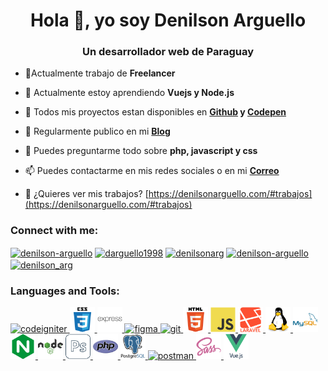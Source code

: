 <h1 align="center">Hola 👋, yo soy Denilson Arguello</h1>
<h3 align="center">Un desarrollador web de Paraguay</h3>

- 🔭Actualmente trabajo de **Freelancer**

- 🌱 Actualmente estoy aprendiendo **<b>Vuejs y Node.js</b>**

- 👯 Todos mis proyectos estan disponibles en **<a href="https://github.com/darguello1998">Github</a> y <a href="https://codepen.io/denilson-arguello">Codepen</a>**

- 🤔 Regularmente publico en mi **<a href="https://blog.denilsonarguello.com">Blog</a>**

- 💬 Puedes preguntarme todo sobre **php, javascript y css**

- 📫 Puedes contactarme en mis redes sociales o en mi **<a href="mailto:contacto@denilsonarguello.com">Correo</a>**

- 📄 ¿Quieres ver mis trabajos? [https://denilsonarguello.com/#trabajos](https://denilsonarguello.com/#trabajos)

<h3 align="left">Connect with me:</h3>
<p align="left">
<a href="https://codepen.io/denilson-arguello" target="blank"><img align="center" src="https://cdn.jsdelivr.net/npm/simple-icons@3.0.1/icons/codepen.svg" alt="denilson-arguello" height="30" width="40" /></a>
<a href="https://dev.to/darguello1998" target="blank"><img align="center" src="https://cdn.jsdelivr.net/npm/simple-icons@3.0.1/icons/dev-dot-to.svg" alt="darguello1998" height="30" width="40" /></a>
<a href="https://twitter.com/denilsonarg" target="blank"><img align="center" src="https://cdn.jsdelivr.net/npm/simple-icons@3.0.1/icons/twitter.svg" alt="denilsonarg" height="30" width="40" /></a>
<a href="https://linkedin.com/in/denilson-arguello" target="blank"><img align="center" src="https://cdn.jsdelivr.net/npm/simple-icons@3.0.1/icons/linkedin.svg" alt="denilson-arguello" height="30" width="40" /></a>
<a href="https://instagram.com/denilson_arg" target="blank"><img align="center" src="https://cdn.jsdelivr.net/npm/simple-icons@3.0.1/icons/instagram.svg" alt="denilson_arg" height="30" width="40" /></a>
</p>

<h3 align="left">Languages and Tools:</h3>
<p align="left"> <a href="https://codeigniter.com" target="_blank"> <img src="https://cdn.worldvectorlogo.com/logos/codeigniter.svg" alt="codeigniter" width="40" height="40"/> </a> <a href="https://www.w3schools.com/css/" target="_blank"> <img src="https://raw.githubusercontent.com/devicons/devicon/master/icons/css3/css3-original-wordmark.svg" alt="css3" width="40" height="40"/> </a> <a href="https://expressjs.com" target="_blank"> <img src="https://raw.githubusercontent.com/devicons/devicon/master/icons/express/express-original-wordmark.svg" alt="express" width="40" height="40"/> </a> <a href="https://www.figma.com/" target="_blank"> <img src="https://www.vectorlogo.zone/logos/figma/figma-icon.svg" alt="figma" width="40" height="40"/> </a> <a href="https://git-scm.com/" target="_blank"> <img src="https://www.vectorlogo.zone/logos/git-scm/git-scm-icon.svg" alt="git" width="40" height="40"/> </a> <a href="https://www.w3.org/html/" target="_blank"> <img src="https://raw.githubusercontent.com/devicons/devicon/master/icons/html5/html5-original-wordmark.svg" alt="html5" width="40" height="40"/> </a> <a href="https://developer.mozilla.org/en-US/docs/Web/JavaScript" target="_blank"> <img src="https://raw.githubusercontent.com/devicons/devicon/master/icons/javascript/javascript-original.svg" alt="javascript" width="40" height="40"/> </a> <a href="https://laravel.com/" target="_blank"> <img src="https://raw.githubusercontent.com/devicons/devicon/master/icons/laravel/laravel-plain-wordmark.svg" alt="laravel" width="40" height="40"/> </a> <a href="https://www.linux.org/" target="_blank"> <img src="https://raw.githubusercontent.com/devicons/devicon/master/icons/linux/linux-original.svg" alt="linux" width="40" height="40"/> </a> <a href="https://www.mysql.com/" target="_blank"> <img src="https://raw.githubusercontent.com/devicons/devicon/master/icons/mysql/mysql-original-wordmark.svg" alt="mysql" width="40" height="40"/> </a> <a href="https://www.nginx.com" target="_blank"> <img src="https://raw.githubusercontent.com/devicons/devicon/master/icons/nginx/nginx-original.svg" alt="nginx" width="40" height="40"/> </a> <a href="https://nodejs.org" target="_blank"> <img src="https://raw.githubusercontent.com/devicons/devicon/master/icons/nodejs/nodejs-original-wordmark.svg" alt="nodejs" width="40" height="40"/> </a> <a href="https://www.photoshop.com/en" target="_blank"> <img src="https://raw.githubusercontent.com/devicons/devicon/master/icons/photoshop/photoshop-line.svg" alt="photoshop" width="40" height="40"/> </a> <a href="https://www.php.net" target="_blank"> <img src="https://raw.githubusercontent.com/devicons/devicon/master/icons/php/php-original.svg" alt="php" width="40" height="40"/> </a> <a href="https://www.postgresql.org" target="_blank"> <img src="https://raw.githubusercontent.com/devicons/devicon/master/icons/postgresql/postgresql-original-wordmark.svg" alt="postgresql" width="40" height="40"/> </a> <a href="https://postman.com" target="_blank"> <img src="https://www.vectorlogo.zone/logos/getpostman/getpostman-icon.svg" alt="postman" width="40" height="40"/> </a> <a href="https://sass-lang.com" target="_blank"> <img src="https://raw.githubusercontent.com/devicons/devicon/master/icons/sass/sass-original.svg" alt="sass" width="40" height="40"/> </a> <a href="https://vuejs.org/" target="_blank"> <img src="https://raw.githubusercontent.com/devicons/devicon/master/icons/vuejs/vuejs-original-wordmark.svg" alt="vuejs" width="40" height="40"/> </a> </p>

